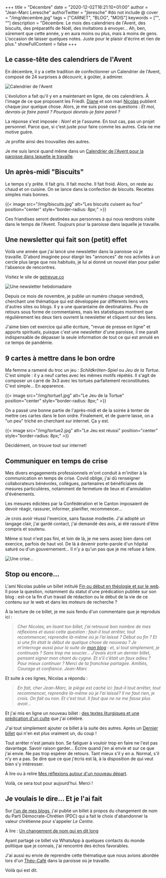 +++
title = "Décembre"
date = "2020-12-02T16:21:10+01:00"
author = "Jean-Marc Leresche"
authorTwitter = "jleresche" #do not include @
cover = "/img/decembre.jpg"
tags = ["CARNET", "BLOG", "MOIS"]
keywords = ["", ""]
description = "Décembre. Le mois des calendriers de l'Avent, des biscuits, des préparatifs de Noël, des invitations à envoyer… Ah, ben, sûrement que cette année, y en aura moins ou plus, mais à moins de gens. L'occasion de laisser quelques notes. Juste pour le plaisir d'écrire et rien de plus."
showFullContent = false
+++
## Le casse-tête des calendriers de l'Avent

En décembre, il y a cette tradition de confectionner un Calendrier de l'Avent, composé de 24 surprises à découvrir, à goûter, à admirer. 

![Calendrier de l'Avent](https://cdn.pixabay.com/photo/2017/10/29/18/15/advent-calendar-2900406__340.jpg)

L'évolution a fait qu'il y en a maintenant en ligne, de ces calendriers. À l'image de ce que proposent les Friedli. [Diane](https://dianefriedli.ch/avent-2020/) et son mari [Nicolas](https://theologique.ch/calendrier-avent-2020/) publient chaque jour quelque chose.
Alors, je me suis posé ces questions : *Et moi, devrais-je faire pareil ? Pourquoi devrais-je faire pareil ?*

La réponse s'est imposée : *Non!* et je l'assume. En tout cas, pas un projet personnel. Parce que, si c'est juste pour faire comme les autres. Cela ne me motive guère.

Je profite ainsi des trouvailles des autres.

Je me suis lancé quand même dans un [Calendrier de l'Avent pour la paroisse dans laquelle je travaille](https://paref2520.ch/2020/12/01/porte-a-porte/).

## Un après-midi "Biscuits"

Le temps s'y prête. Il fait gris. Il fait moche. Il fait froid. Alors, on reste au chaud et on cuisine. On se lance dans la confection de biscuits. Recettes simples mais bonnes. 

{{< image src="/img/biscuits.jpg" alt="Les biscuits cuisent au four" position="center" style="border-radius: 8px;" >}}

Ces friandises seront destinées aux personnes à qui nous rendrons visite dans le temps de l'Avent. Toujours pour la paroisse dans laquelle je travaille.

## Une newsletter qui fait son (petit) effet

Voilà une année que j'ai lancé une newsletter dans la paroisse où je travaille. D'abord imaginée pour élargir les "annonces" de nos activités à un cercle plus large que nos habitués, je lui ai donné un nouvel élan pour palier l'absence de rencontres.

Visitez le site de [getrevue.co](https://www.getrevue.co/profile/jleresche)

![Une newsletter hebdomadaire](https://cdn.pixabay.com/photo/2015/10/05/18/10/newspaper-973048__340.jpg)

Depuis ce mois de novembre, je publie un numéro chaque vendredi, cherchant une thématique qui est développée par différents liens vers d'autres sites ou blogs. Il y a une quarantaine de destinataires. Peu de retours sous forme de commentaires, mais les statistiques montrent que régulièrement les deux tiers ouvrent la newsletter et cliquent sur des liens.

J'aime bien cet exercice qui allie écriture, "revue de presse en ligne" et apports spirituels, puisque c'est une newsletter d'une paroisse, il me paraît indispensable de dépasser la seule information de tout ce qui est annulé en ce temps de pandémie.

## 9 cartes à mettre dans le bon ordre

Ma femme a ramené du troc un jeu : *Schildkröten-Spiel* ou *Jeu de la Tortue*. C'est simple : il y a neuf cartes avec les mêmes motifs répétés. Il s'agit de composer un carré de 3x3 avec les tortues parfaitement reconstituées. C'est simple… En apparence.

{{< image src="/img/tortue1.jpg" alt="Le Jeu de la Tortue" position="center" style="border-radius: 8px;" >}}

On a passé une bonne partie de l'après-midi et de la soirée à tenter de mettre ces cartes dans le bon ordre. Finalement, et de guerre lasse, on a "un peu" triché en cherchant sur internet. Ça y est.

{{< image src="/img/tortue2.jpg" alt="Le Jeu est réussi" position="center" style="border-radius: 8px;" >}}

Décidément, on trouve tout sur internet!

## Communiquer en temps de crise

Mes divers engagements professionnels m'ont conduit à m'initier à la communication en temps de crise. Covid oblige, j'ai dû renseigner collaborateurs bénévoles, collègues, partenaires et bénéficiaires de mesures particulières, notamment de fermeture de lieux et d'annulation d'événements.

Les mesures édictées par la Confédération et le Canton imposaient de devoir réagir, rassurer, informer, planifier, recommencer…

Je crois avoir réussi l'exercice, sans fausse modestie. J'ai adopté un langage clair, j'ai gardé contact, j'ai demandé des avis, ai été rassuré d'être compris et soutenu.

Même si tout n'est pas fini, et loin de là, je me sens assez bien dans cet exercice, parfois de haut vol. De là à devenir porte-parole d'un hôpital saturé ou d'un gouvernement… Il n'y a qu'un pas que je me refuse à faire.

![Une crise…](https://cdn.pixabay.com/photo/2020/05/30/09/53/crisis-5238323__340.jpg)

## Stop ou encore…

L'ami Nicolas publie un billet intitulé [Fin ou début en théologie et sur le web](https://theologique.ch/fin-ou-debut-theologie-web/). Il pose la question, notamment du statut d'une prédication publiée sur son blog : est-ce la fin d'un travail de rédaction ou le début de la vie de ce contenu sur le web et dans les moteurs de recherche ?

À la lecture de ce billet, je me suis fendu d'un commentaire que je reproduis ici :

> *Cher Nicolas, en lisant ton billet, j’ai retrouvé bon nombre de mes réflexions et aussi cette question : faut-il tout arrêter, tout recommencer, reprendre là-même où je l’ai laissé ?
Début ou fin ? Et si une fin était le début de quelque chose de nouveau ?
> Je m’interroge aussi pour la suite de [mon blog](https://jeanmarcleresche.ch) : et, si tout simplement, je continuais ? Sans trop me soucier… J’avais écrit un dernier billet, pensant signer mon chant du cygne.
> Et s’il c’était un faux adieu ? Pour mieux continuer ?
> Merci de ta franchise partagée.
> Amitiés,
> Courage et confiance.
> Jean-Marc*

Et suite à ces lignes, Nicolas a répondu :

> *En fait, cher Jean-Marc, le piège est caché ici: faut-il tout arrêter, tout recommencer, reprendre là-même où je l’ai laissé? Il ne faut rien, je crois. On fait ou non. Et c’est tout. Il faut que ne ne me fasse plus avoir…*

Et j'ai mis en ligne un nouveau billet : [des textes liturgiques et une prédication d'un culte](https://jeanmarcleresche.ch/qui-es-tu/) que j'ai célébré.

J'ai tout simplement ajouter ce billet à la suite des autres. Après un [Dernier billet](https://jeanmarcleresche.ch/dernier-billet/) qui n'en est plus vraiment un, du coup !

Tout arrêter n'est jamais bon. Se fatiguer à vouloir trop en faire ne l'est pas davantage. Savoir raison garder… Écrire quand j'en ai envie et sur ce que j'ai envie. Ne pas trop espérer de retours. Tant mieux s'il y en a. Normal, s'il n'y en a pas. Se dire que ce que j'écris est là, à la disposition de qui veut bien s'y intéresser.

À lire ou à relire [Mes réflexions autour d'un nouveau départ](/posts/novembre).

Voilà, ce sera tout pour aujourd'hui. Merci !

## Je voulais le dire… Et je l'ai fait
Sur [l'un de mes blogs](https://meditheoblog.wordpress.com), j'ai publié un billet à propos du changement de nom du Parti Démocrate-Chrétien (PDC) qui a fait le choix d'abandonner la valeur chrétienne pour s'appeler *Le Centre*.

À lire : [Un changement de nom qui en dit long](https://meditheoblog.wordpress.com/2020/12/05/un-changement-de-nom-qui-en-dit-long/)

Ayant partagé ce billet via WhatsApp à quelques contacts du monde politique que je connais, j'ai rencontré des échos favorables.

J'ai aussi eu envie de reprendre cette thématique que nous avions abordée lors d'un [Théo-Café](https://paref2520.ch/partager/le-theo-cafe/) dans la paroisse où je travaille.

Voilà qui est dit.